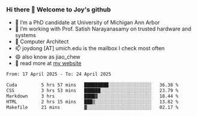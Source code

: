 ### Hi there 👋 Welcome to Joy's github

- 🔭 I’m a PhD candidate at University of Michigan Ann Arbor
- 🌱 I’m working with Prof. Satish Narayanasamy on trusted hardware and systems
- 👯 Computer Architect
- 📫 joydong [AT] umich.edu is the mailbox I check most often
- 😄 also know as jiao_chew
- 💬 read more at [my website](https://joydddd.github.io/)
<!--START_SECTION:waka-->

```txt
From: 17 April 2025 - To: 24 April 2025

Cuda         5 hrs 57 mins   █████████░░░░░░░░░░░░░░░░   36.38 %
CSS          3 hrs 53 mins   ██████░░░░░░░░░░░░░░░░░░░   23.79 %
Markdown     3 hrs           ████▓░░░░░░░░░░░░░░░░░░░░   18.44 %
HTML         2 hrs 15 mins   ███▒░░░░░░░░░░░░░░░░░░░░░   13.82 %
Makefile     21 mins         ▓░░░░░░░░░░░░░░░░░░░░░░░░   02.17 %
```

<!--END_SECTION:waka-->
